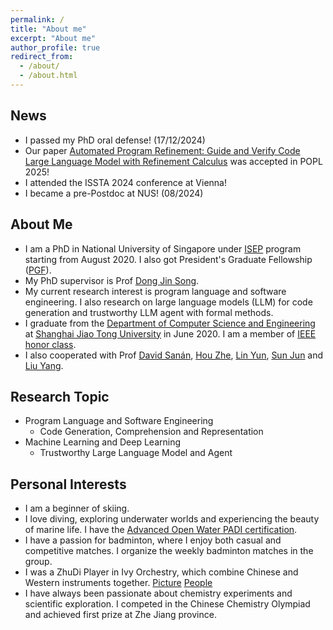 ```yaml
---
permalink: /
title: "About me"
excerpt: "About me"
author_profile: true
redirect_from: 
  - /about/
  - /about.html
---
```

## News
- I passed my PhD oral defense! (17/12/2024)
- Our paper [Automated Program Refinement: Guide and Verify Code Large Language Model with Refinement Calculus](https://arxiv.org/abs/2406.18616) was accepted in POPL 2025!
- I attended the ISSTA 2024 conference at Vienna!
- I became a pre-Postdoc at NUS! (08/2024)

## About Me
* I am a PhD in National University of Singapore under [ISEP](https://isep.nus.edu.sg/) program starting from August 2020. I also got President's Graduate Fellowship ([PGF](https://nusgs.nus.edu.sg/scholarships/presidents-graduate-fellowship)). 
* My PhD supervisor is Prof [Dong Jin Song](https://www.comp.nus.edu.sg/~dongjs/).
* My current research interest is program language and software engineering. I also research on large language models (LLM) for code generation and trustworthy LLM agent with formal methods. 
* I graduate from the [Department of Computer Science and Engineering](http://www.cs.sjtu.edu.cn/index.aspx) at [Shanghai Jiao Tong University](https://www.sjtu.edu.cn/) in June 2020. I am a member of [IEEE honor class](http://english.seiee.sjtu.edu.cn/english/info/8338.htm).
* I also cooperated with Prof [David Sanán](https://davidsanan.github.io/), [Hou Zhe](https://zhehou.github.io/), [Lin Yun](http://linyun.info/), [Sun Jun](https://sunjun.site/research/) and [Liu Yang](https://personal.ntu.edu.sg/yangliu/). 

## Research Topic
- Program Language and Software Engineering
  - Code Generation, Comprehension and Representation
- Machine Learning and Deep Learning
  - Trustworthy Large Language Model and Agent

## Personal Interests
- I am a beginner of skiing.
- I love diving, exploring underwater worlds and experiencing the beauty of marine life. I have the [Advanced Open Water PADI certification](https://www.padi.com/education).
- I have a passion for badminton, where I enjoy both casual and competitive matches. I organize the weekly badminton matches in the group.
- I was a ZhuDi Player in Ivy Orchestry, which combine Chinese and Western instruments together. [Picture](https://caiyufan-nus.github.io/files/music.jpg) [People](https://caiyufan-nus.github.io/files/orchestra.jpg)
- I have always been passionate about chemistry experiments and scientific exploration. I competed in the Chinese Chemistry Olympiad and achieved first prize at Zhe Jiang province.